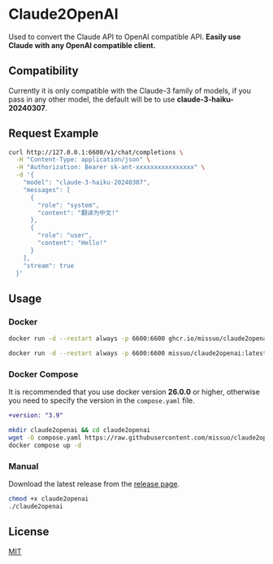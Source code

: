 # Claude2OpenAI
Used to convert the Claude API to OpenAI compatible API. **Easily use Claude with any OpenAI compatible client.**

## Compatibility
Currently it is only compatible with the Claude-3 family of models, if you pass in any other model, the default will be to use **claude-3-haiku-20240307**.

## Request Example
```bash
curl http://127.0.0.1:6600/v1/chat/completions \
  -H "Content-Type: application/json" \
  -H "Authorization: Bearer sk-ant-xxxxxxxxxxxxxxxx" \
  -d '{
    "model": "claude-3-haiku-20240307",
    "messages": [
      {
        "role": "system",
        "content": "翻译为中文!"
      },
      {
        "role": "user",
        "content": "Hello!"
      }
    ],
    "stream": true
  }'
```


## Usage
### Docker

```bash
docker run -d --restart always -p 6600:6600 ghcr.io/missuo/claude2openai:latest
```

```bash
docker run -d --restart always -p 6600:6600 missuo/claude2openai:latest
```

### Docker Compose
It is recommended that you use docker version **26.0.0** or higher, otherwise you need to specify the version in the `compose.yaml` file.
```diff
+version: "3.9"
```

```bash
mkdir claude2openai && cd claude2openai
wget -O compose.yaml https://raw.githubusercontent.com/missuo/claude2openai/main/compose.yaml
docker compose up -d
```

### Manual

Download the latest release from the [release page](https://github.com/missuo/claude2openai/releases).

```bash
chmod +x claude2openai
./claude2openai
```

## License
[MIT](https://github.com/missuo/claude2openai/blob/main/LICENSE)